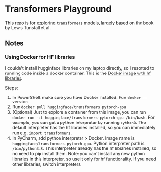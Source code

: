 # Transformers Playground

This repo is for exploring `transformers` models, largely based on the book by Lewis Tunstall et al. 

## Notes 

### Using Docker for HF libraries 

I couldn't install hugginface libraries on my laptop directly, so I resorted to running code inside a docker container. This is the [Docker image with hf libraries](https://hub.docker.com/r/huggingface/transformers-pytorch-gpu). 

Steps: 

1. In PowerShell, make sure you have Docker installed. Run `docker --version`
1. Run `docker pull huggingface/transformers-pytorch-gpu`
1. (Optional) Just to explore a container from this image, you can run `docker run -it huggingface/transformers-pytorch-gpu /bin/bash`. For example, you can get a python interpreter by running `python3`. The default interpreter has the hf libraries installed, so you can immediately run e.g. `import transformers`. 
1. In PyCharm, add python interpreter > Docker. Image name is `huggingface/transformers-pytorch-gpu`. Python interpreter path is `/bin/python3.8`. This interpreter already has the hf libraries installed, so no need to pip install them. Note: you can't install any new python libraries in this interpreter, so use it only for hf functionality. If you need other libraries, switch interpreters. 
